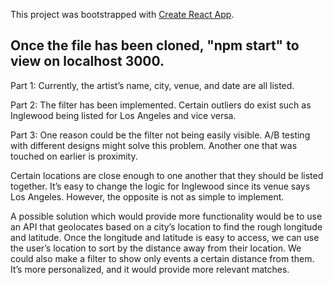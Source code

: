 This project was bootstrapped with [Create React App](https://github.com/facebook/create-react-app).

Once the file has been cloned, "npm start" to view on localhost 3000.
---

Part 1: Currently, the artist’s name, city, venue, and date are all listed. 

Part 2: The filter has been implemented. Certain outliers do exist such as Inglewood being listed for Los Angeles and vice versa.

Part 3: 
One reason could be the filter not being easily visible. A/B testing with different designs might solve this problem. Another one that was touched on earlier is proximity. 

Certain locations are close enough to one another that they should be listed together. It’s easy to change the logic for Inglewood since its venue says Los Angeles. However, the opposite is not as simple to implement. 

A possible solution which would provide more functionality would be to use an API that geolocates based on a city’s location to find the rough longitude and latitude. Once the longitude and latitude is easy to access, we can use the user’s location to sort by the distance away from their location. We could also make a filter to show only events a certain distance from them. It’s more personalized, and it would provide more relevant matches. 
